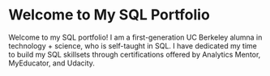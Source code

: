 # Welcome to My SQL Portfolio

Welcome to my SQL portfolio! I am a first-generation UC Berkeley alumna in technology + science, who is self-taught in SQL. I have dedicated my time to build my SQL skillsets through certifications offered by Analytics Mentor, MyEducator, and Udacity.

